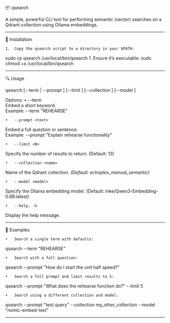 📦 qsearch

A simple, powerful CLI tool for performing semantic (vector) searches on a Qdrant collection using Ollama embeddings.

---

🚀 Installation

	1.	Copy the qsearch script to a directory in your $PATH:
sudo cp qsearch /usr/local/bin/qsearch
	1.	Ensure it’s executable:
sudo chmod +x /usr/local/bin/qsearch

---

🔍 Usage

qsearch [--term <term> | --prompt <text>] [--limit <N>] [--collection <name>] [--model <model>]

Options:
	•	--term <term>  
  Embed a short keyword.  
  Example: --term "REHEARSE"

	•	--prompt <text>  
  Embed a full question or sentence.  
  Example: --prompt "Explain rehearse functionality"

	•	--limit <N>  
  Specify the number of results to return. (Default: 13)

	•	--collection <name>  
  Name of the Qdrant collection. *(Default: echoplex_manual_semantic)*

	•	--model <model>  
  Specify the Ollama embedding model. (Default: inke/Qwen3-Embedding-0.6B:latest)

	•	--help, -h  
  Display the help message.

---

🧪 Examples

	•	Search a single term with defaults:
qsearch --term "REHEARSE"

	•	Search with a full question:
qsearch --prompt "How do I start the unit half speed?"

	•	Search a full prompt and limit results to 5:
qsearch --prompt "What does the rehearse function do?" --limit 5

	•	Search using a different collection and model:
qsearch --prompt "test query" --collection my_other_collection --model "nomic-embed-text"

---
